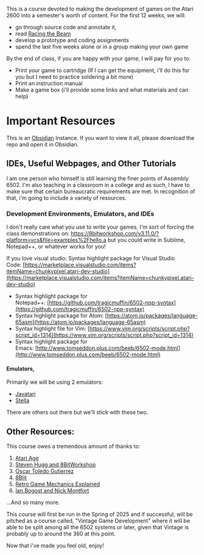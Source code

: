This is a course devoted to making the development of games on the Atari 2600 into a semester's worth of content. For the first 12 weeks, we will:

* go through source code and annotate it, 
* read [Racing the Beam](https://www.amazon.com/Racing-Beam-Computer-Platform-Studies/dp/0262539764/)
* develop a prototype and coding assignments
* spend the last five weeks alone or in a group making your own game

By the end of class, if you are happy with your game, I will pay for you to: 
* Print your game to cartridge (If I can get the equipment, i'll do this for you but I need to practice soldering a bit more)
* Print an instruction manual
* Make a game box (i'll provide some links and what materials and can help)
# Important Resources
This is an [Obsidian](https://obsidian.md/) Instance. If you want to view it all, please download the repo and open it in Obsidian. 
## IDEs, Useful Webpages, and Other Tutorials
I am one person who himself is still learning the finer points of Assembly 6502. I'm also teaching in a classroom in a college and as such, I have to make sure that certain bureaucratic requirements are met. In recognition of that, i'm going to include a variety of resources.
### Development Environments, Emulators, and IDEs
I don't really care what you use to write your games. I'm sort of forcing the class demonstrations on: https://8bitworkshop.com/v3.11.0/?platform=vcs&file=examples%2Fhello.a but you could write in Sublime, Notepad++, or whatever works for you! 

If you love visual studio: 
Syntax highlight package for Visual Studio Code: [https://marketplace.visualstudio.com/items?itemName=chunkypixel.atari-dev-studio](https://marketplace.visualstudio.com/items?itemName=chunkypixel.atari-dev-studio)
- Syntax highlight package for Notepad++: [https://github.com/tragicmuffin/6502-npp-syntax](https://github.com/tragicmuffin/6502-npp-syntax)
- Syntax highlight package for Atom: [https://atom.io/packages/language-65asm](https://atom.io/packages/language-65asm)
- Syntax highlight file for Vim: [https://www.vim.org/scripts/script.php?script_id=1314](https://www.vim.org/scripts/script.php?script_id=1314)
- Syntax highlight package for Emacs: [http://www.tomseddon.plus.com/beeb/6502-mode.html](http://www.tomseddon.plus.com/beeb/6502-mode.html)
#### Emulators, 
Primarily we will be using 2 emulators: 
* [Javatari](https://javatari.org/)
* [Stella](https://stella-emu.github.io/)

There are others out there but we'll stick with these two. 
## Other Resources:
This course owes a tremendous amount of thanks to: 
1. [Atari Age](https://atariage.com/index.php)
2. [Steven Hugg and 8BitWorkshop](https://8bitworkshop.com/docs/blog/author/steven-hugg.html)
3. [Oscar Toledo Gutierrez](https://github.com/nanochess/book-Atari?tab=readme-ov-file)
4. [8Blit](https://8blit.com/)
5. [Retro Game Mechanics Explained](https://www.youtube.com/c/RetroGameMechanicsExplained)
6. [Ian Bogost and Nick Montfort](https://mitpress.mit.edu/series/platform-studies/)

...And so many more.

This course will first be run in the Spring of 2025 and if successful, will be pitched as a course called, "Vintage Game Development" where it will be able to be split among all the 6502 systems or later, given that Vintage is probably up to around the 360 at this point.

Now that i've made you feel old, enjoy!